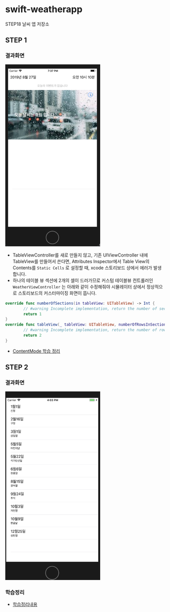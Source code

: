 # swift-weatherapp
STEP18 날씨 앱 저장소



## STEP 1



### 결과화면



<img src="./images/step1/result.png" width=300px>



- TableViewController를 새로 만들지 않고, 기존 UIViewController 내에 TableView를 만들어서 쓴다면, Attributes Inspector에서 Table View의 Contents를 `Static Cells` 로 설정할 때,  xcode 스토리보드 상에서 에러가 발생합니다.
- 하나의 테이블 뷰 섹션에 2개의 셀이 드러가므로 커스텀 테이블뷰 컨트롤러인 `WeatherViewController` 는 아래와 같이 수정해줘야 시뮬레이터 상에서 정상적으로 스토리보드의 커스터마이징 화면이 뜹니다.

```swift
override func numberOfSections(in tableView: UITableView) -> Int {
		// #warning Incomplete implementation, return the number of sections
		return 1
}
override func tableView(_ tableView: UITableView, numberOfRowsInSection section: Int) -> Int {
		// #warning Incomplete implementation, return the number of rows
		return 2
}
```



- [ContentMode 학습 정리](./step1/ImageViewContentMode.md)








## STEP 2



### 결과화면

<img src="./images/step2/result.png" width="300px">



### 학습정리

- [학습정리내용](./step2/studies_TableViewController_TableView_DataSource.md)

  